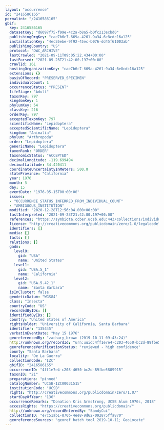 ```yaml
---
layout: "occurrence"
id: "2416586165"
permalink: "/2416586165"
gbif:
  key: 2416586165
  datasetKey: "d6097f75-f99e-4c2a-b8a5-b0fc213ecbd0"
  publishingOrgKey: "cae7b6c7-669a-4261-9a34-6e8cdc16a125"
  installationKey: "4ec55ebe-9f92-45ec-b076-dd45f61003ab"
  publishingCountry: "US"
  protocol: "DWC_ARCHIVE"
  lastCrawled: "2021-09-11T09:05:22.434+00:00"
  lastParsed: "2021-09-23T21:42:00.197+00:00"
  crawlId: 161
  hostingOrganizationKey: "cae7b6c7-669a-4261-9a34-6e8cdc16a125"
  extensions: {}
  basisOfRecord: "PRESERVED_SPECIMEN"
  individualCount: 1
  occurrenceStatus: "PRESENT"
  lifeStage: "Adult"
  taxonKey: 797
  kingdomKey: 1
  phylumKey: 54
  classKey: 216
  orderKey: 797
  acceptedTaxonKey: 797
  scientificName: "Lepidoptera"
  acceptedScientificName: "Lepidoptera"
  kingdom: "Animalia"
  phylum: "Arthropoda"
  order: "Lepidoptera"
  genericName: "Lepidoptera"
  taxonRank: "ORDER"
  taxonomicStatus: "ACCEPTED"
  decimalLongitude: -119.699494
  decimalLatitude: 34.420411
  coordinateUncertaintyInMeters: 500.0
  stateProvince: "California"
  year: 1976
  month: 5
  day: 15
  eventDate: "1976-05-15T00:00:00"
  issues:
  - "OCCURRENCE_STATUS_INFERRED_FROM_INDIVIDUAL_COUNT"
  - "AMBIGUOUS_INSTITUTION"
  modified: "2020-12-28T12:56:04.000+00:00"
  lastInterpreted: "2021-09-23T21:42:00.197+00:00"
  references: "https://symbiota.ccber.ucsb.edu:443/collections/individual/index.php?occid=135445"
  license: "http://creativecommons.org/publicdomain/zero/1.0/legalcode"
  identifiers: []
  media: []
  facts: []
  relations: []
  gadm:
    level0:
      gid: "USA"
      name: "United States"
    level1:
      gid: "USA.5_1"
      name: "California"
    level2:
      gid: "USA.5.42_1"
      name: "Santa Barbara"
  isInCluster: false
  geodeticDatum: "WGS84"
  class: "Insecta"
  countryCode: "US"
  recordedByIDs: []
  identifiedByIDs: []
  country: "United States of America"
  rightsHolder: "University of California, Santa Barbara"
  identifier: "135445"
  verbatimEventDate: "May 15 1976"
  georeferencedBy: "zachary_brown (2019-10-11 09:43:24)"
  http://unknown.org/recordId: "urn:uuid:4ff1e7e4-c203-4650-bc2d-89fbe5809915"
  georeferenceVerificationStatus: "reviewed - high confidence"
  county: "Santa Barbara"
  locality: "De La Guerra"
  collectionCode: "IZC"
  gbifID: "2416586165"
  occurrenceID: "4ff1e7e4-c203-4650-bc2d-89fbe5809915"
  taxonID: "21"
  preparations: "pinned"
  catalogNumber: "UCSB-IZC00031515"
  institutionCode: "UCSB"
  rights: "http://creativecommons.org/publicdomain/zero/1.0/"
  startDayOfYear: "136"
  occurrenceRemarks: "Donation Kris Armstrong, UCSB Alum 1970s, 2018"
  accessRights: "https://creativecommons.org/publicdomain/"
  http://unknown.org/recordEnteredBy: "SandyCui"
  collectionID: "e7c51ab1-870b-4ee8-9d62-092875ffa870"
  georeferenceSources: "georef batch tool 2019-10-11; GeoLocate"
---
```

